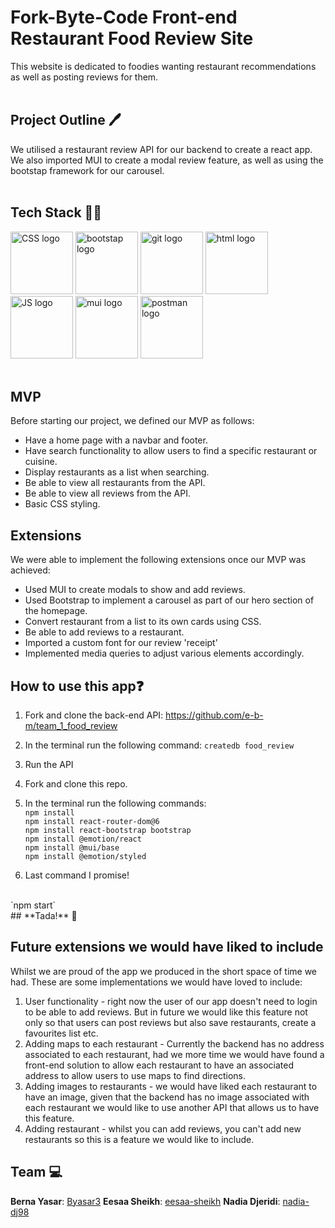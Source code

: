 # Fork-Byte-Code Front-end Restaurant Food Review Site

This website is dedicated to foodies wanting restaurant recommendations as well as posting reviews for them.
</br>
</br>

## Project Outline 🖊️

We utilised a restaurant review API for our backend to create a react app. We also imported MUI to create a modal review feature, as well as using the bootstap framework for our carousel.
</br>
</br>
## Tech Stack 👩‍💻
<img src= "src/tech-stack-logos/css.png" alt="CSS logo" width="100px" height="auto">
<img src= "src/tech-stack-logos/bootstrap.png" alt="bootstap logo" width="100px" height="auto"/>
<img src= "src/tech-stack-logos/git.png" alt="git logo" width="100px" height="auto"/>
<img src= "src/tech-stack-logos/html.png" alt="html logo" width="100px" height="auto"/>
<img src= "src/tech-stack-logos/js.png" alt="JS logo" width="100px" height="auto"/>
<img src= "src/tech-stack-logos/MUI.png" alt="mui logo" width="100px" height="auto"/>
<img src= "src/tech-stack-logos/postman.png" alt="postman logo" width="100px" height="auto"/>
</br>
</br>

## MVP 

Before starting our project, we defined our MVP as follows:

- Have a home page with a navbar and footer.
- Have search functionality to allow users to find a specific restaurant or cuisine.
- Display restaurants as a list when searching.
- Be able to view all restaurants from the API.
- Be able to view all reviews from the API.
- Basic CSS styling.


## Extensions 

We were able to implement the following extensions once our MVP was achieved:
- Used MUI to create modals to show and add reviews.
- Used Bootstrap to implement a carousel as part of our hero section of the homepage.
- Convert restaurant from a list to its own cards using CSS.
- Be able to add reviews to a restaurant.
- Imported a custom font for our review 'receipt'
- Implemented media queries to adjust various elements accordingly.


## How to use this app❓

1. Fork and clone the back-end API: https://github.com/e-b-m/team_1_food_review
2. In the terminal run the following command: `createdb food_review`
3. Run the API 
4. Fork and clone this repo.
5. In the terminal run the following commands: 
    <br/>
 `npm install`
    <br/>
  `npm install react-router-dom@6`
     <br>
  `npm install react-bootstrap bootstrap`
    <br/>
 `npm install @emotion/react`
    <br/>
  `npm install @mui/base`
    <br/>
  `npm install @emotion/styled`

  6. Last command I promise! 
  <br/>
  `npm start`
  <br/>
  ## **Tada!** 🎉

## Future extensions we would have liked to include 
Whilst we are proud of the app we produced in the short space of time we had. These are some implementations we would have loved to include:

1. User functionality - right now the user of our app doesn't need to login to be able to add reviews. But in future we would like this feature not only so that users can post reviews but also save restaurants, create a favourites list etc. 
2. Adding maps to each restaurant - Currently the backend has no address associated to each restaurant, had we more time we would have found a front-end solution to allow each restaurant to have an associated address to allow users to use maps to find directions.
3. Adding images to restaurants - we would have liked each restaurant to have an image, given that the backend has no image associated with each restaurant we would like to use another API that allows us to have this feature.
4. Adding restaurant - whilst you can add reviews, you can't add new restaurants so this is a feature we would like to include.

## Team 💻

**Berna Yasar**: [Byasar3](https://github.com/Byasar3)
**Eesaa Sheikh**: [eesaa-sheikh](https://github.com/eesaa-sheikh)
**Nadia Djeridi**: [nadia-dj98](https://github.com/nadia-dj98)

